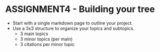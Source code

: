 # ASSIGNMENT4 - Building your tree

- Start with a single markdown page to outline your project.
- Use a 3x3 structure to organize your topics and subtopics.
  - 3 main topics
  - 3 minor topics (per main)
  - 3 citations per minor topic

